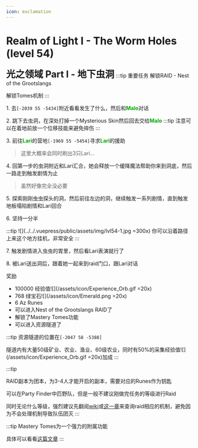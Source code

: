 ```yaml
---
icon: exclamation
---
```



# Realm of Light I - The Worm Holes (level 54)
<span style="font-size: 25px;">**光之领域 Part I - 地下虫洞**</span>
:::tip 重要任务
解锁RAID - Nest of the Grootslangs

解锁Tomes机制
:::

<span class="stage-index">1.</span> 去`[-2039 55 -5434]`附近看看发生了什么，然后和<font color=00AA00>**Malo**</font>对话

<span class="stage-index">2.</span> 跳下去虫洞，在深处打掉一个Mysterious Skin然后回去交给<font color=00AA00>**Malo**</font>
:::tip
注意可以在着地前放一个位移技能来避免摔伤
:::

<span class="stage-index">3.</span> 前往<font color=00AA00>**Lari**</font>的营地`[-1969 55 -5454]`寻求<font color=00AA00>**Lari**</font>的援助
>这里大概率会同时刷出3只Lari...

<span class="stage-index">4.</span> 回第一步的虫洞附近和Lari汇合，她会释放一个缓降魔法帮助你来到洞底，然后一路走到触发剧情为止
>虽然好像完全没必要

<span class="stage-index">5.</span> 探索刚刚虫虫探头的洞，然后前往左边的洞，继续触发一系列剧情，直到触发地板塌陷剧情和Lari回合

<span class="stage-index">6.</span> 坚持一分半

:::tip
![](../../.vuepress/public/assets/img/lvl54-1.jpg =300x)
你可以沿着路径上来这个地方挂机，非常安全
:::

<span class="stage-index">7.</span> 触发剧情进入虫虫的胃里，然后看Lari表演就行了

<span class="stage-index">8.</span> 被Lari送出洞后，跟着她一起来到raid门口，跟Lari对话

奖励
+ 100000 经验值![](/assets/icon/Experience_Orb.gif =20x)
+ 768 绿宝石![](/assets/icon/Emerald.png =20x)
+ 6 Az Runes
+ 可以进入Nest of the Grootslangs RAID了
+ 解锁了Mastery Tomes功能
+ 可以进入资源隧道了

:::tip
资源隧道的位置在`[-2047 58 -5388]`

隧道内有大量50级矿业、农业、渔业、60级农业，同时有50%的采集经验值![](/assets/icon/Experience_Orb.gif =20x)加成
:::

:::tip

RAID副本为团本，为3-4人才能开启的副本，需要对应的Runes作为钥匙

可以在Party Finder中匹野队，但是一般不建议刚做完任务的等级进行Raid

同时无论什么等级，强烈建议先翻阅[wiki](https://wynncraft.fandom.com/wiki/Raids)或[这一章](/guide/raid.html)来查询raid相应的机制，避免因为不会处理机制导致队伍团灭
:::

:::tip
Mastery Tomes为一个强力的附属功能

具体可以看看[这篇文章](/guide/advancesystem/tome.html)
:::
